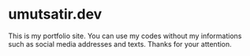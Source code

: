 # umutsatir.dev

This is my portfolio site. You can use my codes without my informations such as social media addresses and texts. Thanks for your attention.
